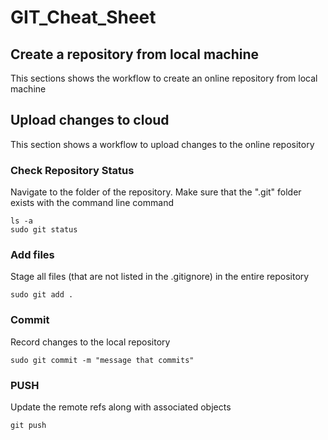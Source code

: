 # GIT_Cheat_Sheet

## Create a repository from local machine

This sections shows the workflow to create an online repository from local machine 

## Upload changes to cloud

This section shows a workflow to upload changes to the online repository

### Check Repository Status
Navigate to the folder of the repository. Make sure that the ".git" folder exists with the command line command

    ls -a
    sudo git status
    
### Add files

Stage all files (that are not listed in the .gitignore) in the entire repository

    sudo git add .
    
### Commit

Record changes to the local repository

    sudo git commit -m "message that commits"
    
### PUSH

Update the remote refs along with associated objects

    git push

